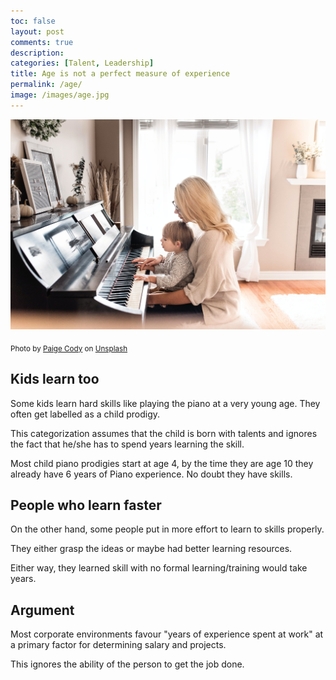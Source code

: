 ```yaml
---
toc: false
layout: post
comments: true
description:
categories: [Talent, Leadership]
title: Age is not a perfect measure of experience
permalink: /age/
image: /images/age.jpg
---
```

![](/images/age.jpg)

<sub>Photo by <a href="https://unsplash.com/@paige_cody?utm_source=unsplash&amp;utm_medium=referral&amp;utm_content=creditCopyText">Paige Cody</a> on <a href="https://unsplash.com/s/photos/kids-piano?utm_source=unsplash&amp;utm_medium=referral&amp;utm_content=creditCopyText">Unsplash</a></sub>

## Kids learn too
Some kids learn hard skills like playing the piano at a very young age. They often get labelled as a child prodigy.

This categorization assumes that the child is born with talents and ignores the fact that he/she has to spend years learning the skill.

Most child piano prodigies start at age 4, by the time they are age 10  they already have 6 years of Piano experience. No doubt they have skills.

## People who learn faster

On the other hand, some people put in more effort to learn to skills properly.

They either grasp the ideas or maybe had better learning resources.

Either way, they learned skill with no formal learning/training would take years.

## Argument

Most corporate environments favour "years of experience spent at work" at a primary factor for determining salary and projects.

This ignores the ability of the person to get the job done.
